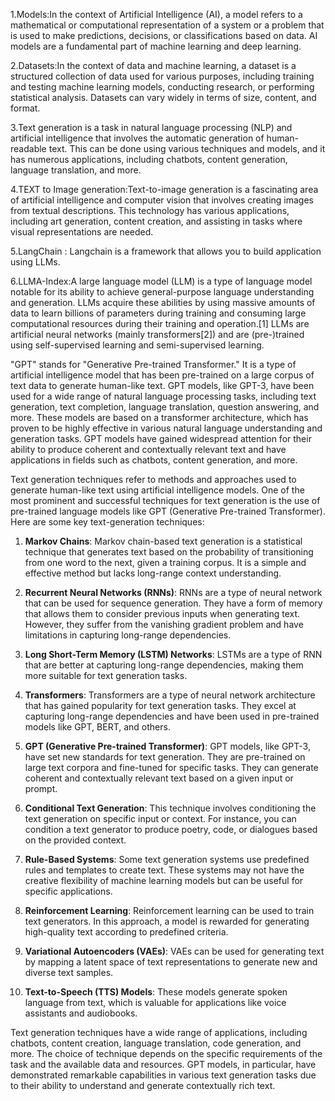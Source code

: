 1.Models:In the context of Artificial Intelligence (AI), a model refers to a mathematical or computational representation of a system or a problem that is used to make predictions, decisions, or classifications based on data. AI models are a fundamental part of machine learning and deep learning.


2.Datasets:In the context of data and machine learning, a dataset is a structured collection of data used for various purposes, including training and testing machine learning models, conducting research, or performing statistical analysis. Datasets can vary widely in terms of size, content, and format.

3.Text generation is a task in natural language processing (NLP) and artificial intelligence that involves the automatic generation of human-readable text. This can be done using various techniques and models, and it has numerous applications, including chatbots, content generation, language translation, and more.


4.TEXT to Image generation:Text-to-image generation is a fascinating area of artificial intelligence and computer vision that involves creating images from textual descriptions. This technology has various applications, including art generation, content creation, and assisting in tasks where visual representations are needed. 


5.LangChain : Langchain is a framework that allows you to build application using LLMs.

6.LLMA-Index:A large language model (LLM) is a type of language model notable for its ability to achieve general-purpose language understanding and generation. LLMs acquire these abilities by using massive amounts of data to learn billions of parameters during training and consuming large computational resources during their training and operation.[1] LLMs are artificial neural networks (mainly transformers[2]) and are (pre-)trained using self-supervised learning and semi-supervised learning.



"GPT" stands for "Generative Pre-trained Transformer." It is a type of artificial intelligence model that has been pre-trained on a large corpus of text data to generate human-like text. GPT models, like GPT-3, have been used for a wide range of natural language processing tasks, including text generation, text completion, language translation, question answering, and more. These models are based on a transformer architecture, which has proven to be highly effective in various natural language understanding and generation tasks. GPT models have gained widespread attention for their ability to produce coherent and contextually relevant text and have applications in fields such as chatbots, content generation, and more.




Text generation techniques refer to methods and approaches used to generate human-like text using artificial intelligence models. One of the most prominent and successful techniques for text generation is the use of pre-trained language models like GPT (Generative Pre-trained Transformer). Here are some key text-generation techniques:

1. **Markov Chains**: Markov chain-based text generation is a statistical technique that generates text based on the probability of transitioning from one word to the next, given a training corpus. It is a simple and effective method but lacks long-range context understanding.

2. **Recurrent Neural Networks (RNNs)**: RNNs are a type of neural network that can be used for sequence generation. They have a form of memory that allows them to consider previous inputs when generating text. However, they suffer from the vanishing gradient problem and have limitations in capturing long-range dependencies.

3. **Long Short-Term Memory (LSTM) Networks**: LSTMs are a type of RNN that are better at capturing long-range dependencies, making them more suitable for text generation tasks.

4. **Transformers**: Transformers are a type of neural network architecture that has gained popularity for text generation tasks. They excel at capturing long-range dependencies and have been used in pre-trained models like GPT, BERT, and others.

5. **GPT (Generative Pre-trained Transformer)**: GPT models, like GPT-3, have set new standards for text generation. They are pre-trained on large text corpora and fine-tuned for specific tasks. They can generate coherent and contextually relevant text based on a given input or prompt.

6. **Conditional Text Generation**: This technique involves conditioning the text generation on specific input or context. For instance, you can condition a text generator to produce poetry, code, or dialogues based on the provided context.

7. **Rule-Based Systems**: Some text generation systems use predefined rules and templates to create text. These systems may not have the creative flexibility of machine learning models but can be useful for specific applications.

8. **Reinforcement Learning**: Reinforcement learning can be used to train text generators. In this approach, a model is rewarded for generating high-quality text according to predefined criteria.

9. **Variational Autoencoders (VAEs)**: VAEs can be used for generating text by mapping a latent space of text representations to generate new and diverse text samples.

10. **Text-to-Speech (TTS) Models**: These models generate spoken language from text, which is valuable for applications like voice assistants and audiobooks.

Text generation techniques have a wide range of applications, including chatbots, content creation, language translation, code generation, and more. The choice of technique depends on the specific requirements of the task and the available data and resources. GPT models, in particular, have demonstrated remarkable capabilities in various text generation tasks due to their ability to understand and generate contextually rich text.
